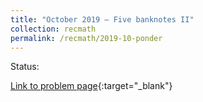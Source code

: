 ```yaml
---
title: "October 2019 – Five banknotes II"
collection: recmath
permalink: /recmath/2019-10-ponder
---
```

Status:

[Link to problem page](https://research.ibm.com/haifa/ponderthis/challenges/October2019.html){:target="_blank"}
